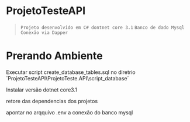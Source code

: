 # ProjetoTesteAPI

> ` Projeto desenvolvido em C# dontnet core 3.1 `
> ` Banco de dado Mysql `
> ` Conexão via Dapper `

# Prerando Ambiente

<p>Executar script create_database_tables.sql no diretrio ´ProjetoTesteAPI\ProjetoTeste.API\script_database´
 <p>Instalar versão dotnet core3.1
<p> retore das dependencias dos projetos
<p> apontar no arqquivo .env a conexão do banco mysql


